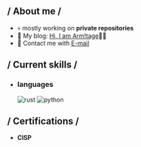 <div>

<h2> / About me / </h2>
  
- 💀 mostly working on **private repositories**
- 📖 My blog: [Hi, I am Arm!tage](https://arrnitage.github.io/)🏴‍☠️
- 📧 Contact me with [E-mail](mailto:an0ther1412@qq.com)
  
<h2> / Current skills / </h2>
  
- <h3> languages </h3>
  <img src = "https://img.shields.io/badge/Rust-000000?style=for-the-badge&logo=rust&logoColor=white" alt = "rust" />
  <img src = "https://img.shields.io/badge/Python-FFD43B?style=for-the-badge&logo=python&logoColor=blue" alt = "python" />

<h2> / Certifications / </h2>

- **CISP**

</div>

